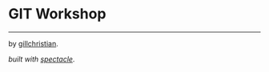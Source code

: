 # GIT Workshop

---

by [gillchristian](https://twitter.com/gillchristian).

*built with [spectacle](https://github.com/FormidableLabs/spectacle)*.

